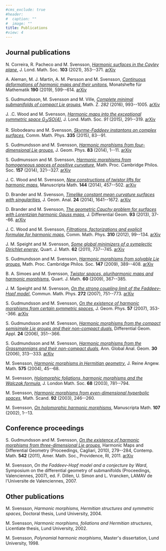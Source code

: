 ```yaml
---
#cms_exclude: true
#header:
#  caption: ""
#  image: ""
title: Publications
#view: 4
---
```


## Journal publications

N. Correira, R. Pacheco and M. Svensson, [*Harmonic surfaces in the Cayley plane*]([https://doi.org/10.1112/jlms.12376), J. Lond. Math. Soc. **103** (2021), 353--371. [arXiv](https://arxiv.org/abs/1905.08353) 

A. Aleman, M. J. Martin, A. M. Persson and M. Svensson, [*Continuous deformations of harmonic maps and their unitons*](https://doi.org/10.1007/s00220-014-2182-y), Monatshefte für Mathematik **190** (2019), 599--614. [arXiv](https://arxiv.org/abs/1702.06171)

S. Gudmundsson, M. Svensson and M. Ville, [*Complete minimal submanifolds of compact Lie groups*](https://doi.org/10.1007/s00220-014-2182-y), Math. Z. *282* (2016), 993--1005. [arXiv](https://arxiv.org/abs/1308.4781)

J. .C. Wood and M. Svensson, [*Harmonic maps into the exceptional symmetric space G<sub>2</sub>/SO(4)*](https://doi.org/10.1112/jlms/jdu073), J. Lond. Math. Soc. *91* (2015), 291--319. [arXiv](https://arxiv.org/abs/1303.7176)

R. Slobodeanu and M. Svensson, [*Skyrme-Faddeev instantons on complex surfaces*](https://doi.org/10.1007/s00220-014-2182-y), Comm. Math. Phys. **335** (2015), 83--91.

S. Gudmundsson and M. Svensson, [*Harmonic morphisms from four-dimensional Lie groups*](https://doi.org/10.1016/j.geomphys.2014.04.009), J. Geom. Phys. **83** (2014), 1--11. [arXiv](https://arxiv.org/abs/1310.5113)

S. Gudmunsson and M. Svensson, [*Harmonic morphisms from homogeneous spaces of positive curvature*](https://doi.org/10.1017/S0305004114000334), Math. Proc. Cambridge Philos. Soc. **157** (2014), 321--327. [arXiv](https://arxiv.org/abs/1312.6515)

J. C. Wood and M. Svensson, [*New constructions of twistor lifts for harmonic maps*](https://doi.org/10.1007/s00229-014-0659-9), Manuscripta Math. **144** (2014), 457--502. [arXiv](https://arxiv.org/abs/1106.1832)

D. Brander and M. Svensson, [*Timelike constant mean curvature surfaces with singularities*](https://doi.org/10.1007/s12220-013-9389-6), J. Geom. Anal. **24** (2014), 1641--1672. [arXiv](https://arxiv.org/abs/1110.4449)

D. Brander and M. Svensson, [*The geometric Cauchy problem for surfaces with Lorentzian harmonic Gauss maps*](https://doi.org/10.4310/jdg/1357141506), J. Differential Geom. **93** (2013), 37--66. [arXiv](https://arxiv.org/abs/1009.5661)

J. C. Wood and M. Svensson, [*Filtrations, factorizations and explicit formulae for harmonic maps*](https://doi.org/10.1007/s00220-011-1398-3), Comm. Math. Phys. **310** (2012), 99--134. [arXiv](https://arxiv.org/abs/0909.5582)

J. M. Speight and M. Svensson, [*Some global minimizers of a symplectic Dirichlet energy*](https://doi.org/10.1093/qmath/haq013), Quart. J. Math. **62** (2011), 737--745. [arXiv](https://arxiv.org/abs/0804.4385)

S. Gudmundsson and M. Svensson, [*Harmonic morphisms from solvable Lie groups*](https://doi.org/10.1017/S0305004109002564), Math. Proc. Cambridge Philos. Soc. **147** (2009), 389--408. [arXiv](https://arxiv.org/abs/0708.0136)

B. A. Simoes and M. Svensson, [*Twistor spaces, pluriharmonic maps and harmonic morphisms*](https://doi.org/10.1093/qmath/han019), Quart. J. Math. **60** (2009), 367--385.

J. M. Speight and M. Svensson, [*On the strong coupling limit of the Faddeev-Hopf model*](https://doi.org/10.1007/s00220-007-0240-4), Commun. Math. Phys. **272** (2007), 751--773. [arXiv](https://arxiv.org/abs/math/0605516)

S. Gudmundsson and M. Svensson, [*On the existence of harmonic morphisms from certain symmetric spaces*](https://doi.org/10.1007/BF02677482), J. Geom. Phys. **57** (2007), 353--366. [arXiv](https://arxiv.org/abs/math/0603297)

S. Gudmundsson and M. Svensson, [*Harmonic morphisms from the compact semisimple Lie groups and their non-compact duals*](https://doi.org/10.1016/j.difgeo.2005.12.003), Differential Geom. Appl. **24** (2006), 351--366.

S. Gudmundsson and M. Svensson, [*Harmonic morphisms from the Grassmannians and their non-compact duals*](https://doi.org/10.1007/s10455-006-9029-5), Ann. Global Anal. Geom. **30** (2006), 313--333. [arXiv](https://arxiv.org/abs/math/0603288)

M. Svensson, [*Harmonic morphisms in Hermitian geometry*](https://doi.org/10.1515/crll.2004.082), J. Reine Angew. Math. **575** (2004), 45--68.

M. Svensson, [*Holomorphic foliations, harmonic morphisms and the Walczak formula*](https://doi.org/10.1112/S0024610703004630), J. London Math. Soc. **68** (2003), 781--794.

M. Svensson, [*Harmonic morphisms from even-dimensional hyperbolic spaces*](https://doi.org/10.7146/math.scand.a-14403), Math. Scand. **92** (2003), 246--260.

M. Svensson, [*On holomorphic harmonic morphisms*](https://doi.org/10.1007/s002290100210), Manuscripta Math. **107** (2002), 1--13.

## Conference proceedings

S. Gudmundsson and M. Svensson, [*On the existence of harmonic morphisms from three-dimensional Lie groups*](http://dx.doi.org/10.1090/conm/542), Harmonic Maps and Differential Geometry (Proceedings, Cagliari, 2010), 279--284, Contemp. Math. **542** (2011), Amer. Math. Soc., Providence, RI, 2011. [arXiv](https://arxiv.org/abs/1003.3934)

M. Svensson, *On the Faddeev-Hopf model and a conjecture by Ward*, Symposium on the differential geometry of submanifolds (Proceedings, Valenciennes, 2007), ed. F. Dillen, U. Simon and L. Vrancken, LAMAV de l'Universite de Valenciennes, 2007.

## Other publications

M. Svensson, *Harmonic morphisms, Hermitian structures and symmetric spaces*, Doctoral thesis, Lund University, 2004.

M. Svensson, *Harmonic morphisms, foliations and Hermitian structures*, Licentiate thesis, Lund University, 2002.

M. Svensson, *Polynomial harmonic morphisms*, Master's dissertation, Lund University, 1998.


